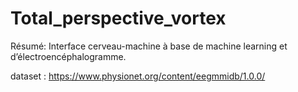 # Total_perspective_vortex
Résumé: Interface cerveau-machine à base de machine learning et d’électroencéphalogramme.

dataset : https://www.physionet.org/content/eegmmidb/1.0.0/
